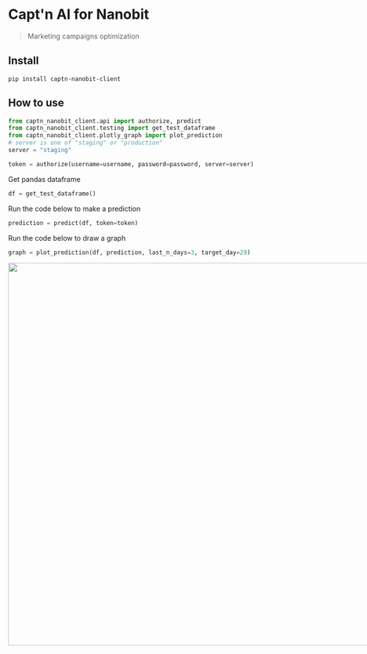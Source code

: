 # Capt'n AI for Nanobit
> Marketing campaigns optimization


## Install

`pip install captn-nanobit-client`

## How to use 


```python
from captn_nanobit_client.api import authorize, predict
from captn_nanobit_client.testing import get_test_dataframe
from captn_nanobit_client.plotly_graph import plot_prediction
# server is one of "staging" or "production"
server = "staging"

token = authorize(username=username, password=password, server=server)
```

Get pandas dataframe

```python
df = get_test_dataframe()
```

Run the code below to make a prediction

```python
prediction = predict(df, token=token)
```

Run the code below to draw a graph

```python
graph = plot_prediction(df, prediction, last_n_days=3, target_day=29)
```

<img src="https://nanobit.api.captn.ai/assets/images/captn_graph.png" width="781" style="max-width: 781px">
